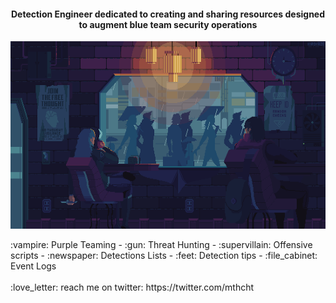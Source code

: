 <h4 align="center">Detection Engineer dedicated to creating and sharing resources designed to augment blue team security operations</h4>
<p align="center">
  <img src="https://github.com/mthcht/mthcht/blob/main/img/qbuVlPm.gif"  width="700" height="300">
</p>
   :vampire: Purple Teaming - :gun: Threat Hunting - :supervillain:  Offensive scripts - :newspaper: Detections Lists - :feet: Detection tips - :file_cabinet: Event Logs  

<!-- blank line -->
<br>
<br>
:love_letter: reach me on twitter: https://twitter.com/mthcht
